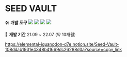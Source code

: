 # SEED VAULT

🛠️ **개발 도구**
<img src="https://img.shields.io/badge/C++-00599C?style=flat-square&logo=cplusplus&logoColor=white"/> <img src="https://img.shields.io/badge/Qt6-41CD52?style=flat-square&logo=qt&logoColor=white"/> <img src="https://img.shields.io/badge/ImGui-00465B"/> <img src="https://img.shields.io/badge/GitHub-181717?style=flat-square&logo=github&logoColor=white"/> 

📅 **개발 기간**
 21.09 ~ 22.07 (약 10개월)

https://elemental-iguanodon-d7e.notion.site/Seed-Vault-108ddab1931e4348b41669dc26288d0a?source=copy_link


